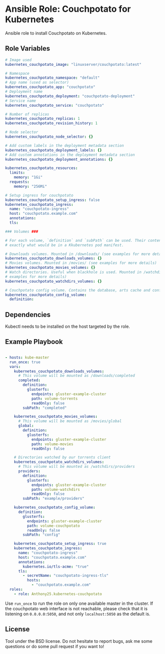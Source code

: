 Ansible Role: Couchpotato for Kubernetes
========================================

Ansible role to install Couchpotato on Kubernetes.

Role Variables
--------------

```yaml
# Image used
kubernetes_couchpotato_image: "linuxserver/couchpotato:latest"

# Namespace
kubernetes_couchpotato_namespace: "default"
# App name (used as selector)
kubernetes_couchpotato_app: "couchpotato"
# Deployment name
kubernetes_couchpotato_deployment: "couchpotato-deployment"
# Service name
kubernetes_couchpotato_service: "couchpotato"

# Number of replicas
kubernetes_couchpotato_replicas: 1
kubernetes_couchpotato_revision_history: 1

# Node selector
kubernetes_couchpotato_node_selector: {}

# Add custom labels in the deployment metadata section
kubernetes_couchpotato_deployment_labels: {}
# Add custom annotations in the deployment metadata section
kubernetes_couchpotato_deployment_annotations: {}

kubernetes_couchpotato_resources:
  limits:
    memory: "1Gi"
  requests:
    memory: "256Mi"

# Setup ingress for couchpotato
kubernetes_couchpotato_setup_ingress: false
kubernetes_couchpotato_ingress:
  name: "couchpotato-ingress"
  host: "couchpotato.example.com"
  annotations:
  tls:

### Volumes ###

# For each volume, `definition` and `subPath` can be used. Their content is
# exactly what would be in a Kkubernetes pod manifest.

# Downloads volumes. Mounted in /downloads/ (see examples for more details)
kubernetes_couchpotato_downloads_volumes: {}
# Movies volumes. Mounted in /movies/ (see examples for more details)
kubernetes_couchpotato_movies_volumes: {}
# Watch directories. Useful when blackhole is used. Mounted in /watchdirs/ (see
# examples for more details)
kubernetes_couchpotato_watchdirs_volumes: {}

# Couchpotato config volume. Contains the database, arts cache and config.
kubernetes_couchpotato_config_volume:
  definition:
```

Dependencies
------------

Kubectl needs to be installed on the host targeted by the role.


Example Playbook
----------------

```yaml

- hosts: kube-master
  run_once: true
  vars:
    kubernetes_couchpotato_downloads_volumes:
      # This volume will be mounted as /downloads/completed
      completed:
        definition:
          glusterfs:
            endpoints: gluster-example-cluster
            path: volume-torrents
            readOnly: false
        subPath: "completed"

    kubernetes_couchpotato_movies_volumes:
      # This volume will be mounted as /movies/global
      global:
        definition:
          glusterfs:
            endpoints: gluster-example-cluster
            path: volume-movies
            readOnly: false

    # Directories watched by our torrents client
    kubernetes_couchpotato_watchdirs_volumes:
      # This volume will be mounted as /watchdirs/providers
      providers:
        definition:
          glusterfs:
            endpoints: gluster-example-cluster
            path: volume-watchdirs
            readOnly: false
        subPath: "example/providers"

    kubernetes_couchpotato_config_volume:
      definition:
        glusterfs:
          endpoints: gluster-example-cluster
          path: volume-couchpotato
          readOnly: false
        subPath: "config"

    kubernetes_couchpotato_setup_ingress: true
    kubernetes_couchpotato_ingress:
      name: "couchpotato-ingress"
      host: "couchpotato.example.com"
      annotations:
        kubernetes.io/tls-acme: "true"
      tls:
        - secretName: "couchpotato-ingress-tls"
          hosts:
            - "couchpotato.example.com"
  roles:
    - role: Anthony25.kubernetes-couchpotato
```

Use `run_once` to run the role on only one available master in the cluster.
If the couchpotato web interface is not reachable, please check that it is
listening on `0.0.0.0:5050`, and not only `localhost:5050` as the default is.

License
-------

Tool under the BSD license. Do not hesitate to report bugs, ask me some
questions or do some pull request if you want to!
